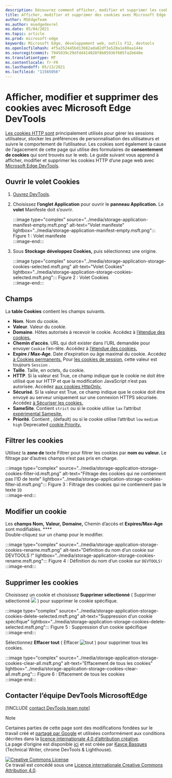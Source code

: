 ```yaml
---
description: Découvrez comment afficher, modifier et supprimer les cookies HTTP d’une page à l’aide Microsoft Edge DevTools.
title: Afficher, modifier et supprimer des cookies avec Microsoft Edge DevTools
author: MSEdgeTeam
ms.author: msedgedevrel
ms.date: 05/04/2021
ms.topic: article
ms.prod: microsoft-edge
keywords: Microsoft Edge, développement web, outils F12, devtools
ms.openlocfilehash: 4f5a352445bd13b82ada82df3a528a1e80aa144e
ms.sourcegitcommit: 7945939c29dfdd414020f8b05936f605fa2b640e
ms.translationtype: MT
ms.contentlocale: fr-FR
ms.lasthandoff: 05/13/2021
ms.locfileid: "11565056"
---
```

<!-- Copyright Kayce Basques 

   Licensed under the Apache License, Version 2.0 (the "License");
   you may not use this file except in compliance with the License.
   You may obtain a copy of the License at

       https://www.apache.org/licenses/LICENSE-2.0

   Unless required by applicable law or agreed to in writing, software
   distributed under the License is distributed on an "AS IS" BASIS,
   WITHOUT WARRANTIES OR CONDITIONS OF ANY KIND, either express or implied.
   See the License for the specific language governing permissions and
   limitations under the License.  -->
# <a name="view-edit-and-delete-cookies-with-microsoft-edge-devtools"></a>Afficher, modifier et supprimer des cookies avec Microsoft Edge DevTools  

[Les cookies HTTP sont][MDNHTTPCookies] principalement utilisés pour gérer les sessions utilisateur, stocker les préférences de personnalisation des utilisateurs et suivre le comportement de l’utilisateur.  Les cookies sont également la cause de l’agacement de cette page qui utilise des formulaires de **consentement de cookies** qui sont trouvés sur le web.  Le guide suivant vous apprend à afficher, modifier et supprimer les cookies HTTP d’une page web avec [Microsoft Edge DevTools][MicrosoftEdgeDevTools].  

## <a name="open-the-cookies-pane"></a>Ouvrir le volet Cookies  

1.  [Ouvrez DevTools][DevToolsOpen].  
1.  Choisissez **l’onglet Application** pour ouvrir le **panneau Application.**  Le **volet** Manifeste doit s’ouvrir.  
    
    :::image type="complex" source="../media/storage-application-manifest-empty.msft.png" alt-text="Volet manifeste" lightbox="../media/storage-application-manifest-empty.msft.png":::
       Figure 1 : Volet manifeste  
    :::image-end:::  

1.  Sous **Stockage** **développez Cookies,** puis sélectionnez une origine.  
    
    :::image type="complex" source="../media/storage-application-storage-cookies-selected.msft.png" alt-text="Volet Cookies" lightbox="../media/storage-application-storage-cookies-selected.msft.png":::
       Figure 2 : Volet Cookies  
    :::image-end:::  

## <a name="fields"></a>Champs  

La **table Cookies** contient les champs suivants.  

*   **Nom**.  Nom du cookie.  
*   **Valeur**.  Valeur du cookie.  
*   **Domaine**.  Hôtes autorisés à recevoir le cookie.  Accédez à [l’étendue des cookies.][MDNHTTPCookiesScope]  
*   **Chemin d’accès**.  URL qui doit exister dans l’URL demandée pour envoyer `Cookie` l’en-tête.  Accédez à [l’étendue des cookies.][MDNHTTPCookiesScope]  
*   **Expire / Max-Age**.  Date d’expiration ou âge maximal du cookie.  Accédez [à Cookies permanents.][MDNHTTPCookiesPermanent]  Pour [les cookies de session,][MDNHTTPCookiesSession] cette valeur est toujours `Session` .  
*   **Taille**.  Taille, en octets, du cookie.  
*   **HTTP**.  Si la valeur est True, ce champ indique que le cookie ne doit être utilisé que sur HTTP et que la modification JavaScript n’est pas autorisée.  Accédez [aux cookies HttpOnly.][MDNHTTPCookiesSecure]  
*   **Sécurisé**.  Si la valeur est True, ce champ indique que le cookie doit être envoyé au serveur uniquement sur une connexion HTTPS sécurisée.  Accédez [à Sécuriser les cookies.][MDNHTTPCookiesSecure]  
*   **SameSite**.  Contient `strict` ou si le cookie utilise `lax` l’attribut [expérimental Samesite.][MDNHTTPCookiesSamesite]  
*   **Priorité**.  Contient , \(default\) ou si le cookie utilise l’attribut `low` `medium` `high` Deprecated [cookie Priority.][ChromiumIssue232693]

## <a name="filter-cookies"></a>Filtrer les cookies  

Utilisez la **zone de** texte Filtrer pour filtrer les cookies par **nom ou** **valeur.**  Le filtrage par d’autres champs n’est pas pris en charge.  

:::image type="complex" source="../media/storage-application-storage-cookies-filter-id.msft.png" alt-text="Filtrage des cookies qui ne contiennent pas l’ID de texte" lightbox="../media/storage-application-storage-cookies-filter-id.msft.png":::
   Figure 3 : Filtrage des cookies qui ne contiennent pas le texte `ID`  
:::image-end:::  

## <a name="edit-a-cookie"></a>Modifier un cookie  

Les **champs Nom,** **Valeur,** **Domaine,** Chemin d’accès et **Expires/Max-Age** sont modifiables. ****  
Double-cliquez sur un champ pour le modifier.  

:::image type="complex" source="../media/storage-application-storage-cookies-rename.msft.png" alt-text="Définition du nom d’un cookie sur DEVTOOLS !" lightbox="../media/storage-application-storage-cookies-rename.msft.png":::
   Figure 4 : Définition du nom d’un cookie sur `DEVTOOLS!`  
:::image-end:::  

## <a name="delete-cookies"></a>Supprimer les cookies  

Choisissez un cookie et choisissez **Supprimer sélectionné** \( Supprimer sélectionné ![ ](../media/delete-icon.msft.png) \) pour supprimer le cookie spécifique.  

:::image type="complex" source="../media/storage-application-storage-cookies-delete-selected.msft.png" alt-text="Suppression d’un cookie spécifique" lightbox="../media/storage-application-storage-cookies-delete-selected.msft.png":::
   Figure 5 : Suppression d’un cookie spécifique  
:::image-end:::  

Sélectionnez **Effacer tout** \( Effacer ![ tout ](../media/clear-icon.msft.png) \) pour supprimer tous les cookies.  

:::image type="complex" source="../media/storage-application-storage-cookies-clear-all.msft.png" alt-text="Effacement de tous les cookies" lightbox="../media/storage-application-storage-cookies-clear-all.msft.png":::
   Figure 6 : Effacement de tous les cookies  
:::image-end:::  

## <a name="getting-in-touch-with-the-microsoft-edge-devtools-team"></a>Contacter l’équipe DevTools MicrosoftEdge  

[!INCLUDE [contact DevTools team note](../includes/contact-devtools-team-note.md)]  

<!-- links -->  

[MicrosoftEdgeDevTools]: /microsoft-edge/devtools-guide-chromium "outils Microsoft Edge de développement (Chromium)"  
[DevToolsOpen]: /microsoft-edge/devtools-guide-chromium/open "Ouvrir Microsoft Edge DevTools"  

[ChromiumIssue232693]: https://bugs.chromium.org/p/chromium/issues/detail?id=232693 "Chromium Problème 232693 : mise en œuvre du champ priorité pour les cookies | Chromium Bogues"  

[MDNHTTPCookies]: https://developer.mozilla.org/docs/Web/HTTP/Cookies "Cookies HTTP | MDN"  
[MDNHTTPCookiesPermanent]: https://developer.mozilla.org/docs/Web/HTTP/Cookies#Permanent_cookies "Cookies HTTP : cookies permanents | MDN"  
[MDNHTTPCookiesSamesite]: https://developer.mozilla.org/docs/Web/HTTP/Cookies#SameSite_cookies "Cookies HTTP : cookies SameSite | MDN"  
[MDNHTTPCookiesScope]: https://developer.mozilla.org/docs/Web/HTTP/Cookies#Scope_of_cookies "Cookies HTTP : étendue des cookies | MDN"  
[MDNHTTPCookiesSecure]: https://developer.mozilla.org/docs/Web/HTTP/Cookies#Secure_and_HttpOnly_cookies "Cookies HTTP : les cookies sécurisés et HttpOnly | MDN"  
[MDNHTTPCookiesSession]: https://developer.mozilla.org/docs/Web/HTTP/Cookies#Session_cookies "Cookies HTTP : cookies de session | MDN"  

> [!NOTE]
> Certaines parties de cette page sont des modifications fondées sur le travail créé et [partagé par Google][GoogleSitePolicies] et utilisées conformément aux conditions décrites dans la [licence internationale 4,0 d’attribution créative][CCA4IL].  
> La page d’origine est disponible [ici](https://developers.google.com/web/tools/chrome-devtools/storage/cookies) et est créée par [Kayce Basques][KayceBasques] \(Technical Writer, chrome DevTools \& Lighthouse\).  

[![Creative Commons License][CCby4Image]][CCA4IL]  
Ce travail est concédé sous une [Licence internationale Creative Commons Attribution 4.0][CCA4IL].  

[CCA4IL]: https://creativecommons.org/licenses/by/4.0  
[CCby4Image]: https://i.creativecommons.org/l/by/4.0/88x31.png  
[GoogleSitePolicies]: https://developers.google.com/terms/site-policies  
[KayceBasques]: https://developers.google.com/web/resources/contributors#kayce-basques  
